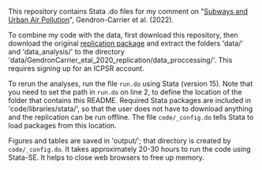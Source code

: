 This repository contains Stata .do files for my comment on "[Subways and Urban Air Pollution](https://www.aeaweb.org/articles?id=10.1257/pol.20190509)", Gendron-Carrier et al. (2022).

To combine my code with the data, first download this repository, then download the original [replication package](https://www.openicpsr.org/openicpsr/project/126401/version/V1/view) and extract the folders 'data/' and 'data_analysis/' to the directory 'data/GendronCarrier_etal_2020_replication/data_proccessing/'.
This requires signing up for an ICPSR account.

To rerun the analyses, run the file `run.do` using Stata (version 15). 
Note that you need to set the path in `run.do` on line 2, to define the location of the folder that contains this README.
Required Stata packages are included in 'code/libraries/stata/', so that the user does not have to download anything and the replication can be run offline.
The file `code/_config.do` tells Stata to load packages from this location.

Figures and tables are saved in 'output/'; that directory is created by `code/_config.do`.
It takes approximately 20-30 hours to run the code using Stata-SE. 
It helps to close web browsers to free up memory.